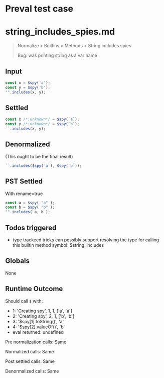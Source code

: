 # Preval test case

# string_includes_spies.md

> Normalize > Builtins > Methods > String includes spies
>
> Bug: was printing string as a var name

## Input

`````js filename=intro
const x = $spy('a');
const y = $spy('b');
"".includes(x, y);
`````


## Settled


`````js filename=intro
const x /*:unknown*/ = $spy(`a`);
const y /*:unknown*/ = $spy(`b`);
``.includes(x, y);
`````


## Denormalized
(This ought to be the final result)

`````js filename=intro
``.includes($spy(`a`), $spy(`b`));
`````


## PST Settled
With rename=true

`````js filename=intro
const a = $spy( "a" );
const b = $spy( "b" );
"".includes( a, b );
`````


## Todos triggered


- type trackeed tricks can possibly support resolving the type for calling this builtin method symbol: $string_includes


## Globals


None


## Runtime Outcome


Should call `$` with:
 - 1: 'Creating spy', 1, 1, ['a', 'a']
 - 2: 'Creating spy', 2, 1, ['b', 'b']
 - 3: '$spy[1].toString()', 'a'
 - 4: '$spy[2].valueOf()', 'b'
 - eval returned: undefined

Pre normalization calls: Same

Normalized calls: Same

Post settled calls: Same

Denormalized calls: Same
